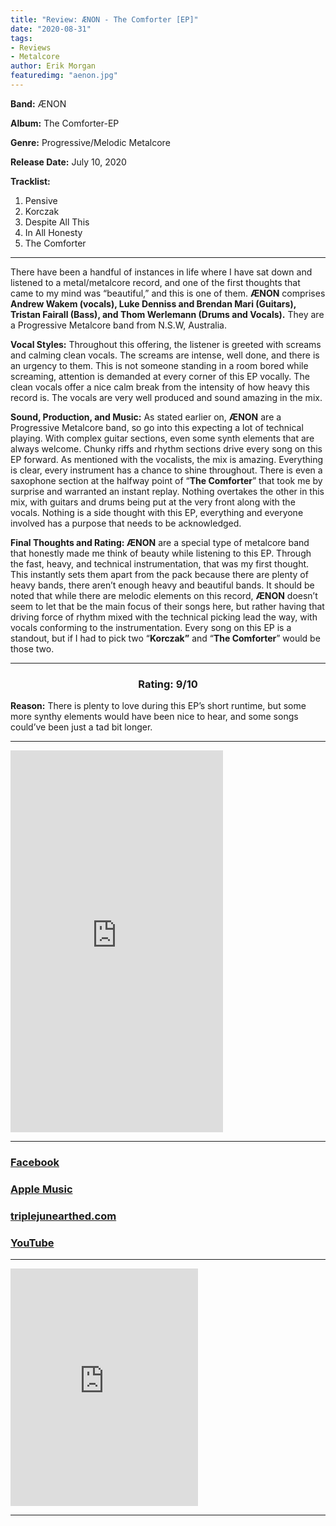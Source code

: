 ```yaml
---
title: "Review: ÆNON - The Comforter [EP]"
date: "2020-08-31"
tags:
- Reviews
- Metalcore
author: Erik Morgan
featuredimg: "aenon.jpg"
---
```


**Band:** ÆNON

**Album:** The Comforter-EP

**Genre:** Progressive/Melodic Metalcore

**Release Date:** July 10, 2020

**Tracklist:** 

1. Pensive
2. Korczak
3. Despite All This
4. In All Honesty 
5. The Comforter 

* * *

There have been a handful of instances in life where I have sat down and listened to a metal/metalcore record, and one of the first thoughts that came to my mind was “beautiful,” and this is one of them. **ÆNON** comprises **Andrew Wakem (vocals), Luke Denniss and Brendan Mari (Guitars), Tristan Fairall (Bass), and Thom Werlemann (Drums and Vocals).** They are a Progressive Metalcore band from N.S.W, Australia. 

**Vocal Styles:** Throughout this offering, the listener is greeted with screams and calming clean vocals. The screams are intense, well done, and there is an urgency to them. This is not someone standing in a room bored while screaming, attention is demanded at every corner of this EP vocally. The clean vocals offer a nice calm break from the intensity of how heavy this record is. The vocals are very well produced and sound amazing in the mix. 

**Sound, Production, and Music:** As stated earlier on, **ÆNON** are a Progressive Metalcore band, so go into this expecting a lot of technical playing. With complex guitar sections, even some synth elements that are always welcome. Chunky riffs and rhythm sections drive every song on this EP forward. As mentioned with the vocalists, the mix is amazing. Everything is clear, every instrument has a chance to shine throughout. There is even a saxophone section at the halfway point of “**The Comforter**” that took me by surprise and warranted an instant replay. Nothing overtakes the other in this mix, with guitars and drums being put at the very front along with the vocals. Nothing is a side thought with this EP, everything and everyone involved has a purpose that needs to be acknowledged. 

**Final Thoughts and Rating: ÆNON** are a special type of metalcore band that honestly made me think of beauty while listening to this EP. Through the fast, heavy, and technical instrumentation, that was my first thought. This instantly sets them apart from the pack because there are plenty of heavy bands, there aren’t enough heavy and beautiful bands. It should be noted that while there are melodic elements on this record, **ÆNON** doesn’t seem to let that be the main focus of their songs here, but rather having that driving force of rhythm mixed with the technical picking lead the way, with vocals conforming to the instrumentation. Every song on this EP is a standout, but if I had to pick two “**Korczak”** and “**The Comforter**” would be those two.

<hr>
<h3 style="text-align:center;">Rating: 9/10</h3>

**Reason:** There is plenty to love during this EP’s short runtime, but some more synthy elements would have been nice to hear, and some songs could’ve been just a tad bit longer. 

* * *
<iframe style="border: 0; width: 340px; height: 611px;" src="https://bandcamp.com/EmbeddedPlayer/album=2028710676/size=large/bgcol=ffffff/linkcol=0687f5/transparent=true/" seamless><a href="https://aenon.bandcamp.com/album/the-comforter">The Comforter by ÆNON</a></iframe>

* * *

### [Facebook](https://web.facebook.com/AEnonBand/?_rdc=1&_rdr)

### [Apple Music](https://music.apple.com/us/album/the-comforter-ep/1507336355)

### [triplejunearthed.com](https://www.triplejunearthed.com/artist/%C3%A6non)

### [YouTube](https://www.youtube.com/channel/UCmjFlNac8hpgdnQr1Iw4z2Q)

<hr>



<iframe src="https://open.spotify.com/embed/artist/1xljsDpuKCC0Ks7DW4lwJ8" width="300" height="380" frameborder="0" allowtransparency="true" allow="encrypted-media"></iframe>

<hr>

